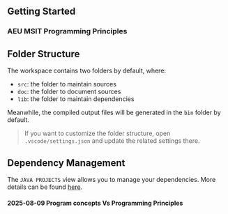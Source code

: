 ## Getting Started

### AEU MSIT Programming Principles


## Folder Structure

The workspace contains two folders by default, where:

- `src`: the folder to maintain sources
- `doc`: the folder to document sources
- `lib`: the folder to maintain dependencies

Meanwhile, the compiled output files will be generated in the `bin` folder by default.

> If you want to customize the folder structure, open `.vscode/settings.json` and update the related settings there.

## Dependency Management

The `JAVA PROJECTS` view allows you to manage your dependencies. More details can be found [here](https://github.com/microsoft/vscode-java-dependency#manage-dependencies).

#### 2025-08-09 Program concepts Vs Programming Principles


